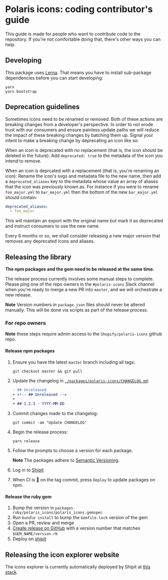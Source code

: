 # Polaris icons: coding contributor's guide

This guide is made for people who want to contribute code to the repository. If you're not comfortable doing that, there's other ways you can help.

## Developing

This package uses [Lerna](https://github.com/lerna/lerna). That means you have to install sub-package dependencies before you can start developing:

```
yarn
yarn bootstrap
```

## Deprecation guidelines

Sometimes icons need to be renamed or removed. Both of these actions are breaking changes from a developer's perspective. In order to not erode trust with our consumers and ensure painless update paths we will reduce the impact of these breaking changes by batching them up. Signal your intent to make a breaking change by deprecating an icon like so:

When an icon is deprecated with no replacement (that is, the icon should be deleted in the future): Add `deprecated: true` to the metadata of the icon you intend to remove.

When an icon is deprcated with a replacement (that is, you're renaming an icon): Rename the icon's svgs and metadata file to the new name, then add a `deprecated_aliases` key to the metadata whose value an array of aliases that the icon was previously known as. For instance if you were to rename `foo_major.yml` to `bar_major.yml` then the bottom of the new `bar_major.yml` should contain:

```yml
deprecated_aliases:
  - foo_major
```

This will maintain an export with the original name but mark it as deprecated and instruct consumers to use the new name.

Every 6 months or so, we shall consider releasing a new major version that removes any deprecated icons and aliases.

## Releasing the library

**The npm packages and the gem need to be released at the same time.**

The release process currently involves some manual steps to complete. Please ping one of the repo owners in the `#polaris-icons` Slack channel when you're ready to merge a new PR into `master`, and we will orchestrate a new release.

**Note** Version numbers in `package.json` files should never be altered manually. This will be done via scripts as part of the release process.

### For repo owners

**Note** these steps require admin access to the `Shopify/polaris-icons` github repo.

#### Release npm packages

1. Ensure you have the latest `master` branch including all tags:

   ```
   git checkout master && git pull
   ```

1. Update the changelog in [`./packages/polaris-icons/CHANGELOG.md`](https://github.com/Shopify/polaris-icons/blob/master/packages/polaris-icons/CHANGELOG.md):

   ```diff
   - ## Unreleased
   + <!-- ## Unreleased -->
   +
   + ## 1.2.3 - YYYY-MM-DD
   ```

1. Commit changes made to the changelog:

   ```
   git commit -am "Update CHANGELOG"
   ```

1. Begin the release process:

   ```
   yarn release
   ```

1. Follow the prompts to choose a version for each package.

   **Note** The packages adhere to [Semantic Versioning](https://semver.org/spec/v2.0.0.html).

1. Log in to [Shipit](https://shipit.shopify.io/shopify/polaris-icons/libraries-js)
1. When CI is 🍏 on the tag commit, press `Deploy` to update packages on npm.

#### Release the ruby gem

1. Bump the version in `packages-ruby/polaris_icons/polaris_icons.gemspec`
1. Run `bundle install` to bump the `Gemfile.lock` version of the gem
1. Open a PR, review and merge
1. [Create release on GitHub](https://help.github.com/articles/creating-releases/) with a version number that matches `$GEM_NAME/version.rb`
1. Deploy on [shipit](https://shipit.shopify.io/shopify/polaris-icons/libraries-ruby)

## Releasing the icon explorer website

The icons explorer is currently automatically deployed by Shipit at [this stack](https://shipit.shopify.io/shopify/polaris-icons/production).
